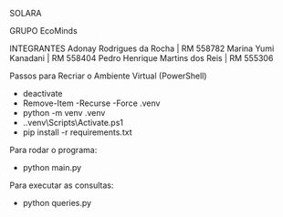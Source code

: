 SOLARA

GRUPO
EcoMinds

INTEGRANTES
Adonay Rodrigues da Rocha | RM 558782
Marina Yumi Kanadani | RM 558404
Pedro Henrique Martins dos Reis | RM 555306

Passos para Recriar o Ambiente Virtual (PowerShell)
- deactivate
- Remove-Item -Recurse -Force .venv 
- python -m venv .venv 
- .\.venv\Scripts\Activate.ps1 
- pip install -r requirements.txt

Para rodar o programa:
- python main.py

Para executar as consultas:
- python queries.py